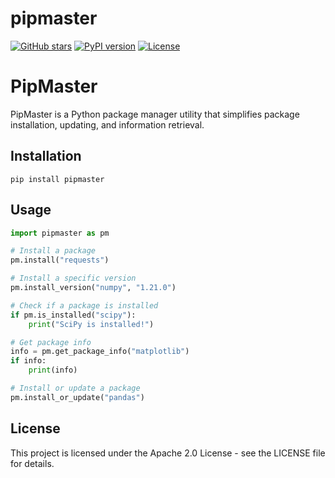 # pipmaster

[![GitHub stars](https://img.shields.io/github/stars/ParisNeo/pipmaster.svg?style=social&label=Stars)](https://github.com/ParisNeo/pipmaster)
[![PyPI version](https://badge.fury.io/py/pipmaster.svg)](https://badge.fury.io/py/pipmaster)
[![License](https://img.shields.io/badge/License-Apache%202.0-blue.svg)](https://github.com/ParisNeo/pipmaster/blob/main/LICENSE)


# PipMaster

PipMaster is a Python package manager utility that simplifies package installation, updating, and information retrieval.

## Installation

```
pip install pipmaster
```

## Usage

```python
import pipmaster as pm

# Install a package
pm.install("requests")

# Install a specific version
pm.install_version("numpy", "1.21.0")

# Check if a package is installed
if pm.is_installed("scipy"):
    print("SciPy is installed!")

# Get package info
info = pm.get_package_info("matplotlib")
if info:
    print(info)

# Install or update a package
pm.install_or_update("pandas")
```

## License

This project is licensed under the Apache 2.0 License - see the LICENSE file for details.

